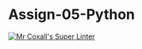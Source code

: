 # Assign-05-Python
[![Mr Coxall's Super Linter](https://github.com/ICS3U-Programming-NoahS/Assign-05-Python/workflows/Mr%20Coxall's%20Super%20Linter/badge.svg)](https://github.com/ICS3U-Programming-NoahS/Assign-05-Python/actions/)
